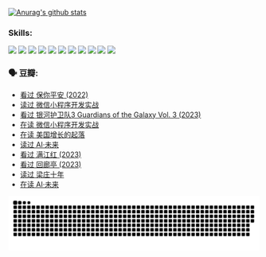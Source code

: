 
[![Anurag's github stats](https://github-readme-stats.vercel.app/api?username=w940853815)](https://github.com/anuraghazra/github-readme-stats)

### Skills:

<code><img height="32" src="https://cdn.jsdelivr.net/npm/simple-icons@v5/icons/python.svg"></code>
<code><img height="32" src="https://cdn.jsdelivr.net/npm/simple-icons@v5/icons/javascript.svg"></code>
<code><img height="32" src="https://cdn.jsdelivr.net/npm/simple-icons@v5/icons/django.svg"></code>
<code><img height="32" src="https://cdn.jsdelivr.net/npm/simple-icons@v5/icons/flask.svg"></code>
<code><img height="32" src="https://cdn.jsdelivr.net/npm/simple-icons@v5/icons/vuetify.svg"></code>
<code><img height="32" src="https://cdn.jsdelivr.net/npm/simple-icons@v5/icons/git.svg"></code>
<code><img height="32" src="https://cdn.jsdelivr.net/npm/simple-icons@v5/icons/docker.svg"></code>
<code><img height="32" src="https://cdn.jsdelivr.net/npm/simple-icons@v5/icons/postgresql.svg"></code>
<code><img height="32" src="https://cdn.jsdelivr.net/npm/simple-icons@v5/icons/elasticsearch.svg"></code>
<code><img height="32" src="https://cdn.jsdelivr.net/npm/simple-icons@v5/icons/macos.svg"></code>
<code><img height="32" src="https://cdn.jsdelivr.net/npm/simple-icons@v5/icons/linux.svg"></code>

### 🗣 豆瓣:

<!-- DOUBAN-ACTIVITIES:START -->
- [看过 保你平安‎ (2022)](https://www.douban.com/people/136069238/status/4239139510/?_i=84440783)
- [读过 微信小程序开发实战](https://www.douban.com/people/136069238/status/4237321528/?_i=84440783)
- [看过 银河护卫队3 Guardians of the Galaxy Vol. 3‎ (2023)](https://www.douban.com/people/136069238/status/4236631849/?_i=84440783)
- [在读 微信小程序开发实战](https://www.douban.com/people/136069238/status/4230177692/?_i=84440783)
- [在读 美国增长的起落](https://www.douban.com/people/136069238/status/4220055912/?_i=84440783)
- [读过 AI·未来](https://www.douban.com/people/136069238/status/4220054171/?_i=84440783)
- [看过 满江红‎ (2023)](https://www.douban.com/people/136069238/status/4219146433/?_i=84440784)
- [看过 回廊亭‎ (2023)](https://www.douban.com/people/136069238/status/4215992758/?_i=84440784)
- [读过 梁庄十年](https://www.douban.com/people/136069238/status/4206664969/?_i=84440784)
- [在读 AI·未来](https://www.douban.com/people/136069238/status/4206653520/?_i=84440784)
<!-- DOUBAN-ACTIVITIES:END -->


![Snake animation](https://raw.githubusercontent.com/w940853815/w940853815/output/github-contribution-grid-snake.svg)

<!--
**w940853815/w940853815** is a ✨ _special_ ✨ repository because its `README.md` (this file) appears on your GitHub profile.

Here are some ideas to get you started:

- 🔭 I’m currently working on ...
- 🌱 I’m currently learning ...
- 👯 I’m looking to collaborate on ...
- 🤔 I’m looking for help with ...
- 💬 Ask me about ...
- 📫 How to reach me: ...
- 😄 Pronouns: ...
- ⚡ Fun fact: ...
-->
